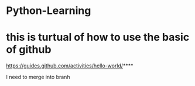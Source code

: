 # Python-Learning
# this is turtual of how to use the basic of github
https://guides.github.com/activities/hello-world/****

I need to merge into branh
